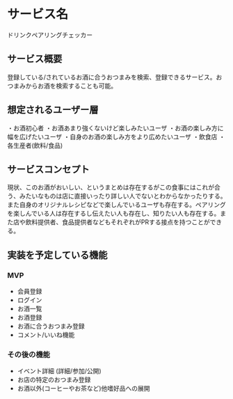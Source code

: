 # サービス名
ドリンクペアリングチェッカー

## サービス概要
登録している/されているお酒に合うおつまみを検索、登録できるサービス。おつまみからお酒を検索することも可能。

## 想定されるユーザー層
・お酒初心者
・お酒あまり強くないけど楽しみたいユーザ
・お酒の楽しみ方に幅を広げたいユーザ
・自身のお酒の楽しみ方をより広めたいユーザ
・飲食店
・各生産者(飲料/食品)

## サービスコンセプト
現状、このお酒がおいしい、というまとめは存在するがこの食事にはこれが合う、みたいなものは店に直接いったり詳しい人でないとわからなかったりする。また自身のオリジナルレシピなどで楽しんでいるユーザも存在する。ペアリングを楽しんでいる人は存在するし伝えたい人も存在し、知りたい人も存在する。また店や飲料提供者、食品提供者などもそれぞれがPRする接点を持つことができる。

## 実装を予定している機能
### MVP
* 会員登録
* ログイン
* お酒一覧
* お酒登録
* お酒に合うおつまみ登録
* コメント/いいね機能

### その後の機能
* イベント詳細 (詳細/参加/公開)
* お店の特定のおつまみ登録
* お酒以外(コーヒーやお茶など)他嗜好品への展開

